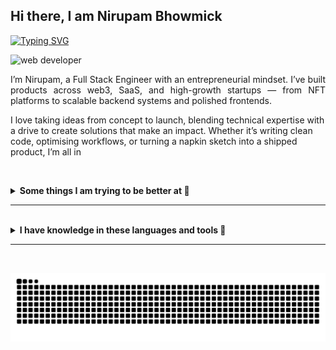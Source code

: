 ## Hi there, I am Nirupam Bhowmick
[![Typing SVG](https://readme-typing-svg.demolab.com?font=DM+Sans&pause=1000&color=3F80EC&width=435&lines=Full-Stack+Developer;Back-End+Developer;Front-End+Developer)](https://git.io/typing-svg)

<img src="assets/website.gif" alt="web developer">

<p align="justify"> I’m Nirupam, a Full Stack Engineer with an entrepreneurial mindset. I’ve built products across web3, SaaS, and high-growth startups — from NFT platforms to scalable backend systems and polished frontends.

I love taking ideas from concept to launch, blending technical expertise with a drive to create solutions that make an impact. Whether it’s writing clean code, optimising workflows, or turning a napkin sketch into a shipped product, I’m all in</p>
<br>

<details>
  <summary><strong>Some things I am trying to be better at 🔧</strong></summary>
  <br>
  - Work 40-50 hours per week
  - Being more focused & productive
</details>

<hr>
<br>

<details>
  <summary><strong>I have knowledge in these languages and tools 🧠</strong></summary>
  <br>

  <table>
    <tr>
      <td align="center">
        <img alt="Golang" height=64px src="https://raw.githubusercontent.com/devicons/devicon/master/icons/go/go-original.svg">
        <br>Golang
      </td>
      <td align="center">
        <img alt="Python" height=64px src="https://raw.githubusercontent.com/devicons/devicon/master/icons/python/python-original.svg">
        <br>Python
      </td>
      <td align="center">
        <img alt="JavaScript" height=64px src="https://raw.githubusercontent.com/devicons/devicon/master/icons/javascript/javascript-original.svg">
        <br>JavaScript
      </td>
      <td align="center">
        <img alt="TypeScript" height=64px src="https://raw.githubusercontent.com/devicons/devicon/master/icons/typescript/typescript-original.svg">
        <br>TypeScript
      </td>
    </tr>
    <tr>
      <td align="center">
        <img alt="TailwindCSS" height=64px src="https://upload.wikimedia.org/wikipedia/commons/d/d5/Tailwind_CSS_Logo.svg">
        <br>TailwindCSS
      </td>
      <td align="center">
        <img alt="React" height=64px src="https://raw.githubusercontent.com/github/explore/80688e429a7d4ef2fca1e82350fe8e3517d3494d/topics/react/react.png">
        <br>React
      </td>
      <td align="center">
        <img alt="Next.js" height=64px src="https://assets.vercel.com/image/upload/v1662130559/nextjs/Icon_dark_background.png">
        <br>Next.js
      </td>
    </tr>
  </table>
</details>

<hr>
<br>

<p align="center">
  <img src="https://github.com/VishwaGauravIn/VishwaGauravIn/blob/output/github-contribution-grid-snake.svg">
</p>
